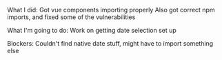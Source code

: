 What I did:
Got vue components importing properly
Also got correct npm imports, and fixed some of the vulnerabilities

What I'm going to do:
Work on getting date selection set up

Blockers:
Couldn't find native date stuff, might have to import something else
